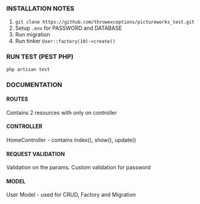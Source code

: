 ### **INSTALLATION NOTES**

1. `git clone https://github.com/throwexceptions/pictureworks_test.git`
2. Setup `.env` for PASSWORD and DATABASE
3. Run migration
4. Run tinker `User::factory(10)->create()`

### **RUN TEST (PEST PHP)**

`php artisan test`

### **DOCUMENTATION**

#### **ROUTES**
Contains 2 resources with only on controller

#### **CONTROLLER**
HomeController - contains index(), show(), update()

#### **REQUEST VALIDATION**
Validation on the params.
Custom validation for password

#### **MODEL**
User Model - used for CRUD, Factory and Migration
